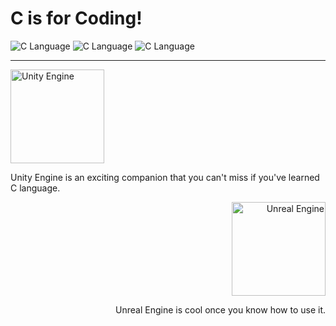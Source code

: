# C is for Coding!

![C Language](https://ifh.cc/g/tBSCBz.png)
![C Language](https://ifh.cc/g/gPH95c.png)
![C Language](https://ifh.cc/g/HZJzyl.png)

---

<div align="left">
    <img src="https://ifh.cc/g/tl8D1C.png" alt="Unity Engine" width="150" height="150">
    <p>Unity Engine is an exciting companion that you can't miss if you've learned C language.</p>
</div>

<div align="right">
    <img src="https://ifh.cc/g/2XJypv.png" alt="Unreal Engine" width="150" height="150">
    <p>Unreal Engine is cool once you know how to use it.</p>
</div>
